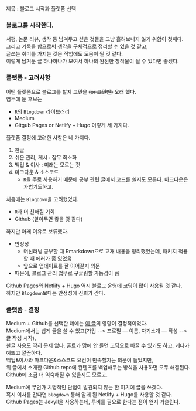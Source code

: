 제목 : 블로그 시작과 플랫폼 선택

### 블로그를 시작한다.  
서평, 논문 리뷰, 생각 등 남겨두고 싶은 것들을 그냥 흘려보내지 않기 위함이 첫째다.  
그리고 기록을 함으로써 생각을 구체적으로 정리할 수 있을 것 같고,  
글쓰는 취미를 가지는 것은 직업에도 도움이 될 것 같다.  
이렇게 남겨둔 글 하나하나가 모여서 하나의 완전한 창작물이 될 수 있다면 좋겠다.  

### 플랫폼 - 고려사항

어떤 플랫폼으로 블로그를 할지 고민을 ~~(or 고민만)~~ 오래 했다.  
염두에 둔 후보는 
- `R`의 `Blogdown` 라이브러리
- Medium
- Gitgub Pages or Netlify + Hugo
이렇게 세 가지다.

플랫폼 결정에 고려한 사항은 네 가지다.
1. 한글
2. 쉬운 관리, 게시 : 잡무 최소화
3. 백업 & 이사 : 미래는 모르는 것
4. 마크다운 & 소스코드
   - `R`을 주로 사용하기 때문에 공부 관련 글에서 코드를 쓸지도 모른다. 마크다운은 가볍기도하고.

처음에는 `Blogdown`을 고려했었다.  
- `R`과 더 친해질 기회
- Github (알아두면 좋을 것 같다)

하지만 아래 이유로 보류했다.
- 안정성
   - 머신러닝 공부할 때 Rmarkdown으로 교재 내용을 정리했었는데, 패키지 적용할 때 에러가 좀 있었음
   - 앞으로 업데이트를 잘 이어갈지 의문
- 때문에, 블로그 관리 업무로 구글링할 가능성이 큼

Github Pages와 Netlify + Hugo 역시 블로그 운영에 코딩이 많이 사용될 것 같다.  
하지만 `Blogdown`보다는 안정성에 신뢰가 간다.  

### 플랫폼 - 결정

Medium + Github를 선택한 데에는 [이 글](https://medium.com/happyprogrammer-in-jeju/%EA%B0%9C%EB%B0%9C%EC%9E%90%EA%B0%80-%EA%B8%80%EC%9D%84-%EC%98%AC%EB%A6%AC%EB%8A%94-%EB%B0%A9%EB%B2%95-f7d35da1d49d)의 영향이 결정적이었다.  
Medium에서는 쉽게 글을 쓸 수 있고(가입 --> 프로필 &mdash; 이름, 자기소개 &mdash; 작성 --> 글 작성 시작),  
한글 사용도 딱히 문제 없다. 폰트가 맘에 안 들면 [고딕](https://medium.com/@Rando209/%EB%AF%B8%EB%94%94%EC%97%84-%ED%95%9C%EA%B8%80-%ED%8F%B0%ED%8A%B8-%EB%AC%B8%EC%A0%9C-6ecc5d4490e9)으로 바꿀 수 있기도 하고. 
게다가 예쁘고 깔끔하다.  
백업&이사와 마크다운&소스코드 요건이 만족할지는 의문이 들었지만,  
위 글에서 소개한 Github repo에 컨텐츠를 백업해두는 방식을 사용하면 모두 해결된다.   
Github에 조금 더 익숙해질 수 있을지도 모르고.  

Medium에 무언가 치명적인 단점이 발견되지 않는 한 여기에 글을 쓰겠다.  
혹시 이사를 간다면 `blogdown` 통해 알게 된 Netlify + Hugo를 사용할 것 같다.  
Github Pages는 Jekyll을 사용하는데, 루비를 필요로 한다는 점이 왠지 거슬린다.  






